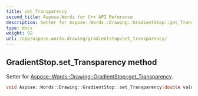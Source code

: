 ```yaml
---
title: set_Transparency
second_title: Aspose.Words for C++ API Reference
description: Setter for Aspose::Words::Drawing::GradientStop::get_Transparency. 
type: docs
weight: 92
url: /cpp/aspose.words.drawing/gradientstop/set_transparency/
---
```

## GradientStop.set_Transparency method


Setter for [Aspose::Words::Drawing::GradientStop::get_Transparency](../get_transparency/).

```cpp
void Aspose::Words::Drawing::GradientStop::set_Transparency(double value)
```

